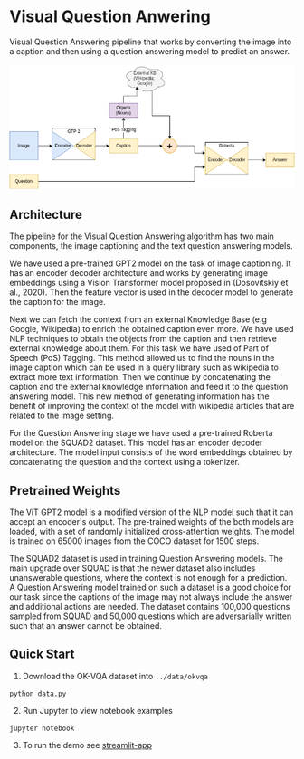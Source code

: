 # Visual Question Anwering

Visual Question Answering pipeline that works by converting the image into a
caption and then using a question answering model to predict an answer.

![thumbnail](./resources/vqa-model-2.png)

## Architecture

The pipeline for the Visual Question Answering algorithm has two main
components, the image captioning and the text question answering models.

We have used a pre-trained GPT2 model on the task of image captioning. It has
an encoder decoder architecture and works by generating image embeddings using
a Vision Transformer model proposed in (Dosovitskiy et al., 2020). Then the
feature vector is used in the decoder model to generate the caption for the
image.

Next we can fetch the context from an external Knowledge Base (e.g Google,
Wikipedia) to enrich the obtained caption even more. We have used NLP
techniques to obtain the objects from the caption and then retrieve external
knowledge about them. For this task we have used of Part of Speech (PoS)
Tagging. This method allowed us to find the nouns in the image caption which
can be used in a query library such as wikipedia to extract more text
information. Then we continue by concatenating the caption and the external
knowledge information and feed it to the question answering model. This new
method of generating information has the benefit of improving the context of
the model with wikipedia articles that are related to the image setting.

For the Question Answering stage we have used a pre-trained Roberta model on
the SQUAD2 dataset. This model has an encoder decoder architecture. The model
input consists of the word embeddings obtained by concatenating the question
and the context using a tokenizer.

## Pretrained Weights

The ViT GPT2 model is a modified version of the NLP model such that it can
accept an encoder's output. The pre-trained weights of the both models are
loaded, with a set of randomly initialized cross-attention weights. The  model
is trained on 65000 images from the COCO dataset for 1500 steps.

The SQUAD2 dataset is used in training Question Answering models. The main
upgrade over SQUAD is that the newer dataset also includes unanswerable
questions, where the context is not enough for a prediction. A Question
Answering model trained on such a dataset is a good choice for our task since
the captions of the image may not always include the answer and additional
actions are needed. The dataset contains 100,000 questions sampled from SQUAD
and 50,000 questions which are adversarially written such that an answer cannot
be obtained.

## Quick Start

1. Download the OK-VQA dataset into `../data/okvqa`

```console
python data.py
```

2. Run Jupyter to view notebook examples

```console
jupyter notebook
```

3. To run the demo see [streamlit-app](./streamlit-app)
